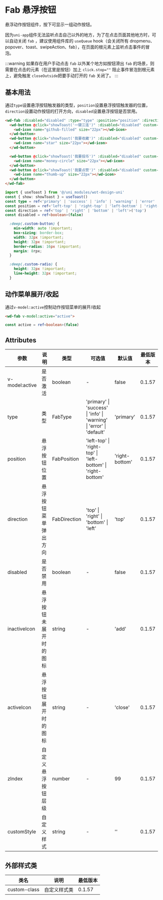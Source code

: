 <frame/>

# Fab 悬浮按钮

悬浮动作按钮组件，按下可显示一组动作按钮。

因为`uni-app`组件无法监听点击自己以外的地方，为了在点击页面其他地方时，可以自动关闭 `fab` ，建议使用组件库的 `useQueue` hook（会关闭所有 dropmenu、popover、toast、swipeAction、fab），在页面的根元素上监听点击事件的冒泡。

:::warning
如果存在用户手动点击 `fab` 以外某个地方如按钮滑出 `fab` 的场景，则需要在点击的元素（在这里是按钮）加上 `click.stop=""` 阻止事件冒泡到根元素上，避免触发 `closeOutside`把要手动打开的 `fab` 关闭了。
:::


## 基本用法
通过`type`设置悬浮按钮触发器的类型，`position`设置悬浮按钮触发器的位置，`direction`设置动作按钮的打开方向，`disabled`设置悬浮按钮是否禁用。

```html
<wd-fab :disabled="disabled" :type="type" :position="position" :direction="direction">
  <wd-button @click="showToast('一键三连')" :disabled="disabled" custom-class="custom-button" type="primary" round>
    <wd-icon name="github-filled" size="22px"></wd-icon>
  </wd-button>
  <wd-button @click="showToast('我要收藏')" :disabled="disabled" custom-class="custom-button" type="success" round>
    <wd-icon name="star" size="22px"></wd-icon>
  </wd-button>

  <wd-button @click="showToast('我要投币')" :disabled="disabled" custom-class="custom-button" type="error" round>
    <wd-icon name="money-circle" size="22px"></wd-icon>
  </wd-button>
  <wd-button @click="showToast('我要点赞')" :disabled="disabled" custom-class="custom-button" type="warning" round>
    <wd-icon name="thumb-up" size="22px"></wd-icon>
  </wd-button>
</wd-fab>
```
```ts
import { useToast } from '@/uni_modules/wot-design-uni'
const { show: showToast } = useToast()
const type = ref<'primary' | 'success' | 'info' | 'warning' | 'error' | 'default'>('primary')
const position = ref<'left-top' | 'right-top' | 'left-bottom' | 'right-bottom'>('left-bottom')
const direction = ref<'top' | 'right' | 'bottom' | 'left'>('top')
const disabled = ref<boolean>(false)
```
```scss
  :deep(.custom-button) {
    min-width: auto !important;
    box-sizing: border-box;
    width: 32px !important;
    height: 32px !important;
    border-radius: 16px !important;
    margin: 8rpx;
  }

  :deep(.custom-radio) {
    height: 32px !important;
    line-height: 32px !important;
  }
```

## 动作菜单展开/收起

通过`v-model:active`控制动作按钮菜单的展开/收起
```html 
<wd-fab v-model:active="active">
```
```ts
const active = ref<boolean>(false)

```
## Attributes

| 参数           | 说明                   | 类型         | 可选值                                                                                    | 默认值         | 最低版本 |
| -------------- | ---------------------- | ------------ | ----------------------------------------------------------------------------------------- | -------------- | -------- |
| v-model:active | 是否激活               | boolean      | -                                                                                         | false          | 0.1.57   |
| type           | 类型                   | FabType      | 'primary' &#124; 'success' &#124; 'info' &#124; 'warning' &#124; 'error' &#124; 'default' | 'primary'      | 0.1.57   |
| position       | 悬浮按钮位置           | FabPosition  | 'left-top' &#124; 'right-top' &#124; 'left-bottom' &#124; 'right-bottom'                  | 'right-bottom' | 0.1.57   |
| direction      | 悬浮按钮菜单弹出方向   | FabDirection | 'top' &#124; 'right' &#124; 'bottom' &#124; 'left'                                        | 'top'          | 0.1.57   |
| disabled       | 是否禁用               | boolean      | -                                                                                         | false          | 0.1.57   |
| inactiveIcon   | 悬浮按钮未展开时的图标 | string       | -                                                                                         | 'add'          | 0.1.57   |
| activeIcon     | 悬浮按钮展开时的图标   | string       | -                                                                                         | 'close'        | 0.1.57   |
| zIndex         | 自定义悬浮按钮层级     | number       | -                                                                                         | 99             | 0.1.57   |
| customStyle    | 自定义样式             | string       | -                                                                                         | ''             | 0.1.57   |

## 外部样式类

| 类名         | 说明         | 最低版本 |
| ------------ | ------------ | -------- |
| custom-class | 自定义样式类 | 0.1.57   |
